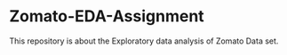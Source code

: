 # Zomato-EDA-Assignment
This repository is about the Exploratory data analysis of Zomato Data set. 
